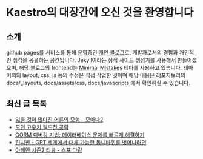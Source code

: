# Kaestro의 대장간에 오신 것을 환영합니다

## 소개

github pages를 서비스를 통해 운영중인 [개인 블로그](https://kaestro.github.io)로, 개발자로서의 경험과 개인적인 생각을 공유하는 공간입니다. Jekyll이라는 정적 사이트 생성기를 사용해서 만들어졌으며, 해당 블로그의 frontend는 [Minimal Mistakes](https://mmistakes.github.io/minimal-mistakes/) 테마를 사용하고 있습니다. 테마 이외의 layout, css, js 등의 수정은 직접 작업한 것이며 해당 내용은 레포지토리의 docs/_layouts, docs/assets/css, docs/javascripts 에서 확인하실 수 있습니다.

## 최신 글 목록
<!-- BLOG-POST-LIST:START -->
- [잃을 것이 많아진 어른의 모험 - 모아나2](https://kaestro.github.io/%EC%9E%91%EC%84%B1%EC%A4%91/2024/12/01/%EB%AA%A8%EC%95%84%EC%9D%B42.html)
- [모던 고우키 필드전 공략](https://kaestro.github.io/%EC%9E%91%EC%84%B1%EC%A4%91/2024/12/01/%EB%AA%A8%EB%8D%98-%EA%B3%A0%EC%9A%B0%ED%82%A4-%EA%B3%B5%EB%9E%B5-%ED%95%84%EB%93%9C%EC%A0%84.html)
- [GORM 디버깅 기법: 데이터베이스 문제를 빠르게 해결하기](https://kaestro.github.io/%EA%B0%9C%EB%B0%9C%EC%9D%B4%EC%95%BC%EA%B8%B0/2024/11/27/go%EC%97%90%EC%84%9C-%EB%94%94%EB%B2%84%EA%B9%85.html)
- [린치핀 - GPT 세계에서 대체 가능한 톱니바퀴를 벗어나려면](https://kaestro.github.io/%EC%84%9C%ED%8F%89/2024/11/24/%EB%A6%B0%EC%B9%98%ED%95%80.html)
- [아케인 시즌2 리뷰 - 스포 다량](https://kaestro.github.io/%EC%98%81%EC%83%81%EA%B3%BC%EC%9D%B4%EC%95%BC%EA%B8%B0/2024/11/23/%EC%95%84%EC%BC%80%EC%9D%B8-%EC%8B%9C%EC%A6%8C2.html)
<!-- BLOG-POST-LIST:END -->